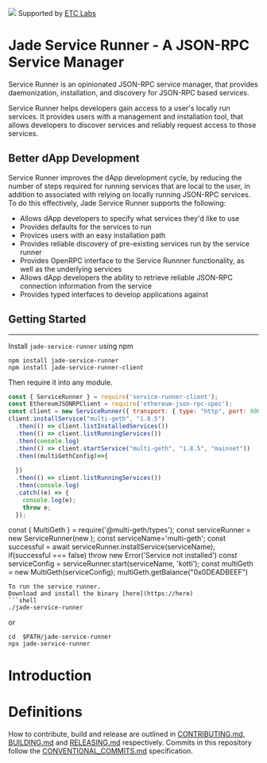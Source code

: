 ![](https://www.etclabs.org/dist/resources/images/v2/logo-top.png)
Supported by [ETC Labs](https://www.etclabs.org/)


# Jade Service Runner - A JSON-RPC Service Manager 

Service Runner is an opinionated JSON-RPC service manager, that provides daemonization, installation, and discovery for JSON-RPC based services. 

Service Runner helps developers gain access to a user's locally run services. It provides users with a management and installation tool, that allows developers to discover  services and reliably request access to those services.

## Better dApp Development
Service Runner improves the dApp development cycle, by reducing the number of steps required for running services that are local to the user, in addition to  associated with relying on locally running JSON-RPC services. To do this effectively, Jade Service Runner supports the following:
  - Allows dApp developers to specify what services they'd like to use
  - Provides defaults for the services to run  
  - Provices users with an easy installation path
  - Provides reliable discovery of pre-existing services run by the service runner 
  - Provides OpenRPC interface to the Service Runnner functionality, as well as the underlying services
  - Allows dApp developers the ability to retrieve reliable JSON-RPC connection information from the service
  - Provides typed interfaces to develop applications against

## Getting Started
---------------

Install `jade-service-runner` using npm

```shell
npm install jade-service-runner 
npm install jade-service-runner-client
```
Then require it into any module.
 
<!-- runkit:activate -->
```js
const { ServiceRunner } = require('service-runner-client');
const EthereumJSONRPClient = require('ethereum-json-rpc-spec');
const client = new ServiceRunner({ transport: { type: "http", port: 8002, host: "localhost" } });
client.installService("multi-geth", "1.8.5")
  .then(() => client.listInstalledServices())
  .then(() => client.listRunningServices())
  .then(console.log)
  .then(() => client.startService("multi-geth", "1.8.5", "mainnet"))
  .then((multiGethConfig)=>{
    
  })
  .then(() => client.listRunningServices())
  .then(console.log)
  .catch((e) => {
    console.log(e);
    throw e;
  });
```
const { MultiGeth } = require('@multi-geth/types');
const serviceRunner = new ServiceRunner(new );
const serviceName='multi-geth';
const successful = await serviceRunner.installService(serviceName);
if(successful === false) throw new Error('Service not installed')
const serviceConfig = serviceRunner.start(serviceName, 'kotti');
const multiGeth = new MultiGeth(serviceConfig);
multiGeth.getBalance("0x0DEADBEEF")
```
To run the service runner.
Download and install the binary [here](https://here)
```shell
./jade-service-runner
```

or

```shell
cd  $PATH/jade-service-runner
npx jade-service-runner
```
# Introduction

# Definitions

How to contribute, build and release are outlined in [CONTRIBUTING.md](CONTRIBUTING.md), [BUILDING.md](BUILDING.md) and [RELEASING.md](RELEASING.md) respectively. Commits in this repository follow the [CONVENTIONAL_COMMITS.md](CONVENTIONAL_COMMITS.md) specification.